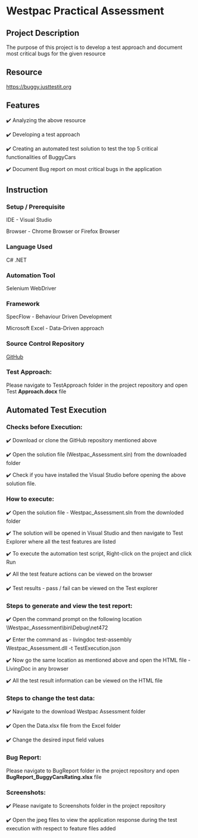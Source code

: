 # Westpac Practical Assessment
 
## Project Description 
The purpose of this project is to develop a test approach and document most critical bugs for the given resource
## Resource 
https://buggy.justtestit.org 
## Features

:heavy_check_mark: Analyzing the above resource 

:heavy_check_mark: Developing a test approach

:heavy_check_mark: Creating an automated test solution to test the top 5 critical functionalities of BuggyCars

:heavy_check_mark: Document Bug report on most critical bugs in the application

## Instruction
### Setup / Prerequisite 
IDE - Visual Studio

Browser - Chrome Browser or Firefox Browser
### Language Used 
C# .NET
### Automation Tool  
Selenium WebDriver
### Framework 
SpecFlow - Behaviour Driven Development

Microsoft Excel - Data-Driven approach
### Source Control Repository 
[GitHub]( https://github.com/MariaSagayaraj/Westpac_Assessment)

### Test Approach:

Please navigate to TestApproach folder in the project repository and open Test **Approach.docx** file

## Automated Test Execution
### Checks before Execution:
:heavy_check_mark: Download or clone the GitHub repository mentioned above 
 
:heavy_check_mark: Open the solution file (Westpac_Assessment.sln) from the downloaded folder
 
:heavy_check_mark: Check if you have installed the Visual Studio before opening the above solution file.
 
### How to execute:
 
:heavy_check_mark: Open the solution file - Westpac_Assessment.sln from the downloded folder
 
:heavy_check_mark: The solution will be opened in Visual Studio and then navigate to Test Explorer where all the test features are listed
 
:heavy_check_mark: To execute the automation test script, Right-click on the project and click Run
 
:heavy_check_mark: All the test feature actions can be viewed on the browser
 
:heavy_check_mark: Test results - pass / fail can be viewed on the Test explorer
 

### Steps to generate and view the test report:

:heavy_check_mark: Open the command prompt on the following location \Westpac_Assessment\bin\Debug\net472

:heavy_check_mark: Enter the command as - livingdoc test-assembly Westpac_Assessment.dll -t TestExecution.json

:heavy_check_mark: Now go the same location as mentioned above and open the HTML file - LivingDoc in any browser

:heavy_check_mark: All the test result information can be viewed on the HTML file


### Steps to change the test data:

:heavy_check_mark: Navigate to the download Westpac Assessment folder

:heavy_check_mark: Open the Data.xlsx file from the Excel folder

:heavy_check_mark: Change the desired input field values


### Bug Report:

Please navigate to BugReport folder in the project repository and open **BugReport_BuggyCarsRating.xlsx** file


### Screenshots:

:heavy_check_mark: Please navigate to Screenshots folder in the project repository 

:heavy_check_mark: Open the jpeg files to view the application response during the test execution with respect to feature files added


